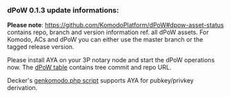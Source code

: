 ### dPoW 0.1.3 update informations:

<b>Please note</b>: https://github.com/KomodoPlatform/dPoW#dpow-asset-status contains repo, branch and version information ref. all dPoW assets. For Komodo, ACs and dPoW you can either use the master branch or the tagged release version.

Please install AYA on your 3P notary node and start the dPoW operations now. The [dPoW table](https://github.com/KomodoPlatform/dPoW#dpow-asset-status) contains tree commit and repo URL. 

Decker's [genkomodo.php script](https://github.com/DeckerSU/komodo_scripts/blob/master/genkomodo.php) supports AYA for pubkey/privkey derivation.
